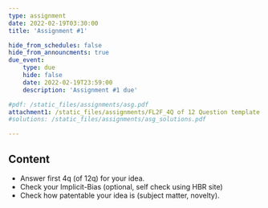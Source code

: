 ```yaml
---
type: assignment
date: 2022-02-19T03:30:00
title: 'Assignment #1'

hide_from_schedules: false
hide_from_announcments: true
due_event:
    type: due
    hide: false
    date: 2022-02-19T23:59:00
    description: 'Assignment #1 due'

#pdf: /static_files/assignments/asg.pdf
attachment1: /static_files/assignments/FL2F_4Q of 12 Question template.pptx
#solutions: /static_files/assignments/asg_solutions.pdf

---
```

## Content
- Answer first 4q (of 12q) for your idea.
- Check your Implicit-Bias (optional, self check using HBR site)
- Check how patentable your idea is (subject matter, novelty).



